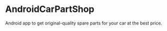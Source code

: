 # AndroidCarPartShop
 Android app to get original-quality spare parts for your car at the best price.
